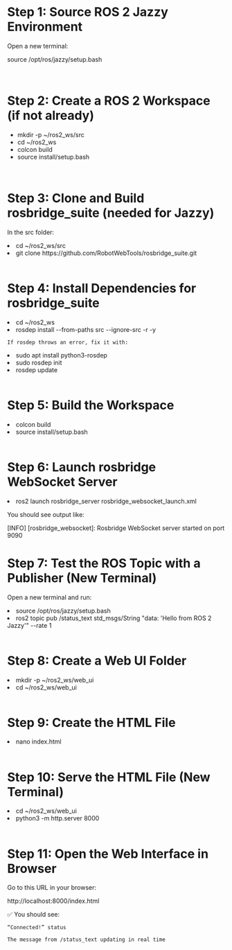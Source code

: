 # Step 1: Source ROS 2 Jazzy Environment

Open a new terminal:

source /opt/ros/jazzy/setup.bash

</br>

# Step 2: Create a ROS 2 Workspace (if not already)

<ul><li>mkdir -p ~/ros2_ws/src</li>
<li>cd ~/ros2_ws</li>
<li>colcon build</li>
<li>source install/setup.bash</li>
</ul>
</br>

# Step 3: Clone and Build rosbridge_suite (needed for Jazzy)

In the src folder:

<li>cd ~/ros2_ws/src</li>
<li>git clone https://github.com/RobotWebTools/rosbridge_suite.git </li>
</br>

# Step 4: Install Dependencies for rosbridge_suite

<li>cd ~/ros2_ws</li>
<li>rosdep install --from-paths src --ignore-src -r -y</li>

    If rosdep throws an error, fix it with:

<li>sudo apt install python3-rosdep</li>
<li>sudo rosdep init</li>
<li>rosdep update</li>
</br>

# Step 5: Build the Workspace

<li>colcon build</li>
<li>source install/setup.bash</li>
</br>

# Step 6: Launch rosbridge WebSocket Server

<li>ros2 launch rosbridge_server rosbridge_websocket_launch.xml</li>

You should see output like:

[INFO] [rosbridge_websocket]: Rosbridge WebSocket server started on port 9090
</br>

# Step 7: Test the ROS Topic with a Publisher (New Terminal)

Open a new terminal and run:

<li>source /opt/ros/jazzy/setup.bash</li>
<li>ros2 topic pub /status_text std_msgs/String "data: 'Hello from ROS 2 Jazzy'" --rate 1</li>
</br>

# Step 8: Create a Web UI Folder

<li>mkdir -p ~/ros2_ws/web_ui</li>
<li>cd ~/ros2_ws/web_ui</li>
</br>

# Step 9: Create the HTML File

<li>nano index.html</li>
</br>

# Step 10: Serve the HTML File (New Terminal)

<li>cd ~/ros2_ws/web_ui</li>
<li>python3 -m http.server 8000</li>
</br>

# Step 11: Open the Web Interface in Browser

Go to this URL in your browser:

http://localhost:8000/index.html

✅ You should see:

    “Connected!” status

    The message from /status_text updating in real time